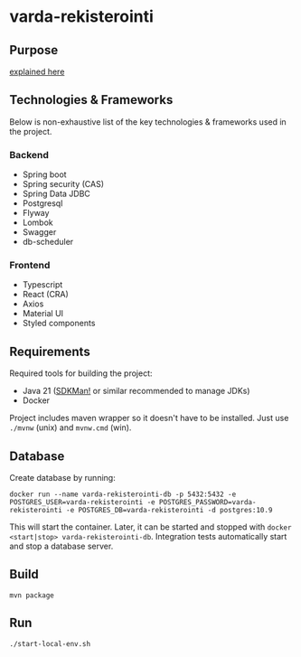 # varda-rekisterointi

## Purpose

[explained here](https://wiki.eduuni.fi/pages/viewpage.action?pageId=222569474#Vardaohjeetyksityisilleperhep%C3%A4iv%C3%A4hoitajillejaryhm%C3%A4perhep%C3%A4iv%C3%A4hoitajille-Rekister%C3%B6ityminenVardaanjak%C3%A4ytt%C3%B6oikeuksienuusiminen)

## Technologies & Frameworks

Below is non-exhaustive list of the key technologies & frameworks used in the project.

### Backend

* Spring boot
* Spring security (CAS)
* Spring Data JDBC
* Postgresql
* Flyway
* Lombok
* Swagger
* db-scheduler

### Frontend

* Typescript
* React (CRA)
* Axios
* Material UI
* Styled components

## Requirements

Required tools for building the project:

* Java 21 ([SDKMan!](https://sdkman.io/) or similar recommended to manage JDKs)
* Docker

Project includes maven wrapper so it doesn't have to be installed. Just use `./mvnw` (unix) and `mvnw.cmd` (win).

## Database

Create database by running:

    docker run --name varda-rekisterointi-db -p 5432:5432 -e POSTGRES_USER=varda-rekisterointi -e POSTGRES_PASSWORD=varda-rekisterointi -e POSTGRES_DB=varda-rekisterointi -d postgres:10.9

This will start the container. Later, it can be started and stopped with `docker <start|stop> varda-rekisterointi-db`. Integration tests automatically start and stop a database server.

## Build

    mvn package

## Run

    ./start-local-env.sh
